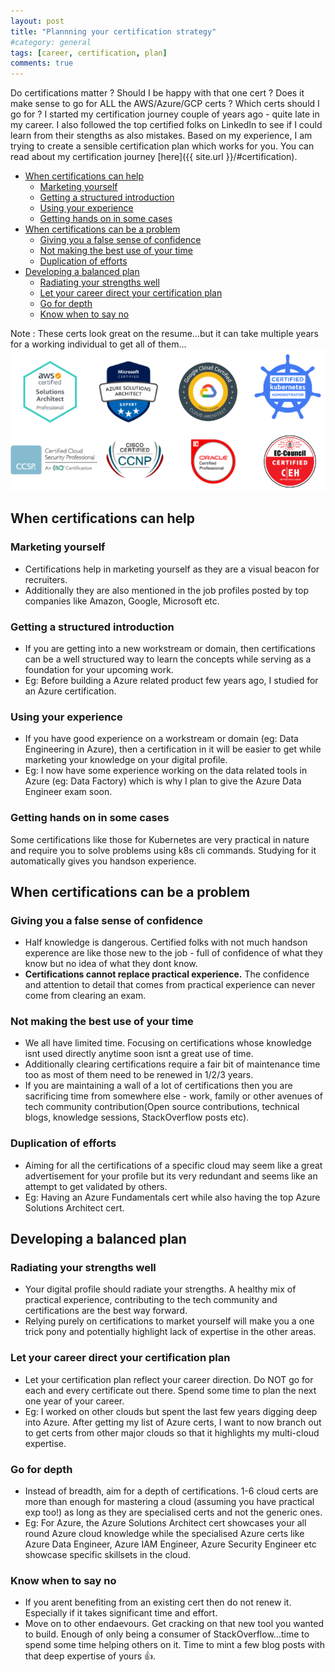 ```yaml
---
layout: post
title: "Plannning your certification strategy"
#category: general
tags: [career, certification, plan]
comments: true
---
```


Do certifications matter ? Should I be happy with that one cert ? Does it make sense to go for ALL the AWS/Azure/GCP certs ? Which certs should I go for ?
I started my certification journey couple of years ago - quite late in my career. I also followed the top certified folks on LinkedIn to see if I could learn from their stengths as also mistakes.
Based on my experience, I am trying to create a sensible certification plan which works for you.
You can read about my certification journey [here]({{ site.url }}/#certification).
<!-- TOC -->

- [When certifications can help](#when-certifications-can-help)
    - [Marketing yourself](#marketing-yourself)
    - [Getting a structured introduction](#getting-a-structured-introduction)
    - [Using your experience](#using-your-experience)
    - [Getting hands on in some cases](#getting-hands-on-in-some-cases)
- [When certifications can be a problem](#when-certifications-can-be-a-problem)
    - [Giving you a false sense of confidence](#giving-you-a-false-sense-of-confidence)
    - [Not making the best use of your time](#not-making-the-best-use-of-your-time)
    - [Duplication of efforts](#duplication-of-efforts)
- [Developing a balanced plan](#developing-a-balanced-plan)
    - [Radiating your strengths well](#radiating-your-strengths-well)
    - [Let your career direct your certification plan](#let-your-career-direct-your-certification-plan)
    - [Go for depth](#go-for-depth)
    - [Know when to say no](#know-when-to-say-no)

<!-- /TOC -->

Note : These certs look great on the resume...but it can take multiple years for a working individual to get all of them...
!["mutli-certs"](/assets/images/certifications/certs-list.drawio.png "mutli-certs")

## When certifications can help

### Marketing yourself

- Certifications help in marketing yourself as they are a visual beacon for recruiters.
- Additionally they are also mentioned in the job profiles posted by top companies like Amazon, Google, Microsoft etc.

### Getting a structured introduction

- If you are getting into a new workstream or domain, then certifications can be a well structured way to learn the concepts while serving as a foundation for your upcoming work.
- Eg: Before building a Azure related product few years ago, I studied for an Azure certification.

### Using your experience

- If you have good experience on a workstream or domain (eg: Data Engineering in Azure), then a certification in it will be easier to get while marketing your knowledge on your digital profile.
- Eg: I now have some experience working on the data related tools in Azure (eg: Data Factory) which is why I plan to give the Azure Data Engineer exam soon.

### Getting hands on in some cases

Some certifications like those for Kubernetes are very practical in nature and require you to solve problems using k8s cli commands. Studying for it automatically gives you handson experience.

## When certifications can be a problem

### Giving you a false sense of confidence

- Half knowledge is dangerous. Certified folks with not much handson experence are like those new to the job - full of confidence of what they know but no idea of what they dont know.
- **Certifications cannot replace practical experience.** The confidence and attention to detail that comes from practical experience can never come from clearing an exam.

### Not making the best use of your time
  
- We all have limited time. Focusing on certifications whose knowledge isnt used directly anytime soon isnt a great use of time.
- Additionally clearing certifications require a fair bit of maintenance time too as most of them need to be renewed in 1/2/3 years.
- If you are maintaining a wall of a lot of certifications then you are sacrificing time from somewhere else - work, family or other avenues of tech community contribution(Open source contributions, technical blogs, knowledge sessions, StackOverflow posts etc).

### Duplication of efforts

- Aiming for all the certifications of a specific cloud may seem like a great advertisement for your profile but its very redundant and seems like an attempt to get validated by others.
- Eg: Having an Azure Fundamentals cert while also having the top Azure Solutions Architect cert.

## Developing a balanced plan

### Radiating your strengths well

- Your digital profile should radiate your strengths. A healthy mix of practical experience, contributing to the tech community and certifications are the best way forward.
- Relying purely on certifications to market yourself will make you a one trick pony and potentially highlight lack of expertise in the other areas.

### Let your career direct your certification plan

- Let your certification plan reflect your career direction. Do NOT go for each and every certificate out there. Spend some time to plan the next one year of your career.
- Eg: I worked on other clouds but spent the last few years digging deep into Azure. After getting my list of Azure certs, I want to now branch out to get certs from other major clouds so that it highlights my multi-cloud expertise.

### Go for depth

- Instead of breadth, aim for a depth of certifications. 1-6 cloud certs are more than enough for mastering a cloud (assuming you have practical exp too!) as long as they are specialised certs and not the generic ones.
- Eg: For Azure, the Azure Solutions Architect cert showcases your all round Azure cloud knowledge while the specialised Azure certs like Azure Data Engineer, Azure IAM Engineer, Azure Security Engineer etc showcase specific skillsets in the cloud.

### Know when to say no

- If you arent benefiting from an existing cert then do not renew it. Especially if it takes significant time and effort.
- Move on to other endaevours. Get cracking on that new tool you wanted to build. Enough of only being a consumer of StackOverflow...time to spend some time helping others on it. Time to mint a few blog posts with that deep expertise of yours :thumbsup:.
